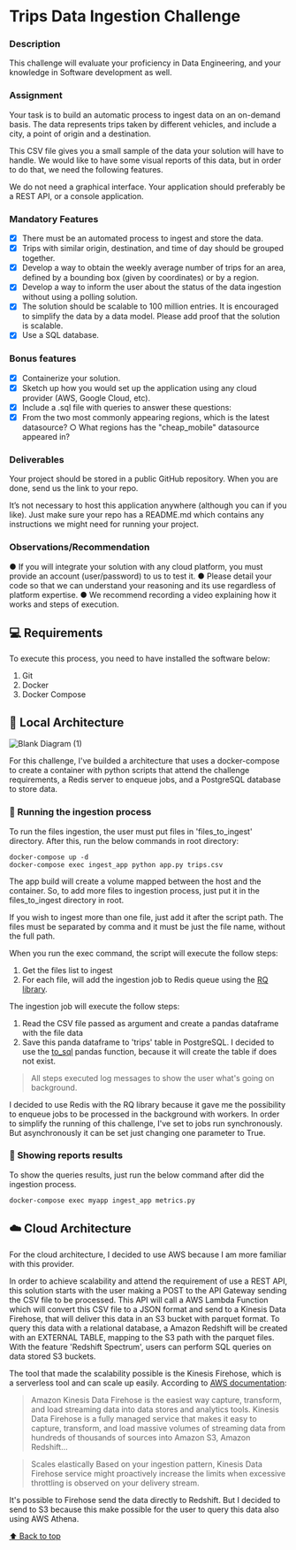 # Trips Data Ingestion Challenge

### Description 

This challenge will evaluate your proficiency in Data Engineering, and your knowledge in Software development as well. 

### Assignment 

Your task is to build an automatic process to ingest data on an on-demand basis. The data represents trips taken by different vehicles, and include a city, a point of origin and a destination. 

This CSV file gives you a small sample of the data your solution will have to handle. We would like to have some visual reports of this data, but in order to do that, we need the following features. 

We do not need a graphical interface. Your application should preferably be a REST API, or a console application. 

### Mandatory Features

- [x] There must be an automated process to ingest and store the data. 
- [x] Trips with similar origin, destination, and time of day should be grouped together. 
- [x] Develop a way to obtain the weekly average number of trips for an area, defined by a bounding box (given by coordinates) or by a region. 
- [x] Develop a way to inform the user about the status of the data ingestion without using a polling solution. 
- [x] The solution should be scalable to 100 million entries. It is encouraged to simplify the data by a data model. Please add proof that the solution is scalable. 
- [x] Use a SQL database.

### Bonus features 

- [x] Containerize your solution. 
- [x] Sketch up how you would set up the application using any cloud provider (AWS, Google Cloud, etc). 
- [x] Include a .sql file with queries to answer these questions: 
- [x] From the two most commonly appearing regions, which is the latest datasource? ○ What regions has the "cheap_mobile" datasource appeared in? 

### Deliverables 

Your project should be stored in a public GitHub repository. When you are done, send us the link to your repo. 

It’s not necessary to host this application anywhere (although you can if you like). Just make sure your repo has a README.md which contains any instructions we might need for running your project.

### Observations/Recommendation
● If you will integrate your solution with any cloud platform, you must provide an account
(user/password) to us to test it.
● Please detail your code so that we can understand your reasoning and its use regardless
of platform expertise.
● We recommend recording a video explaining how it works and steps of execution.

## 💻 Requirements

To execute this process, you need to have installed the software below:

1. Git
2. Docker
3. Docker Compose

## :pencil: Local Architecture

![Blank Diagram (1)](https://user-images.githubusercontent.com/3865974/167312549-7a5e740b-e078-4385-b03f-333644216c91.jpeg)

For this challenge, I've builded a architecture that uses a docker-compose to create a container with python scripts that attend the challenge requirements, a Redis server to enqueue jobs, and a PostgreSQL database to store data. 

### 🚀 Running the ingestion process

To run the files ingestion, the user must put files in 'files_to_ingest' directory. After this, run the below commands in root directory:

```
docker-compose up -d
docker-compose exec ingest_app python app.py trips.csv
```

The app build will create a volume mapped between the host and the container. So, to add more files to ingestion process, just put it in the files_to_ingest directory in root.

If you wish to ingest more than one file, just add it after the script path. The files must be separated by comma and it must be just the file name, without the full path.

When you run the exec command, the script will execute the follow steps:

1. Get the files list to ingest
2. For each file, will add the ingestion job to Redis queue using the [RQ library](https://python-rq.org/).

The ingestion job will execute the follow steps:

1. Read the CSV file passed as argument and create a pandas dataframe with the file data
2. Save this panda dataframe to 'trips' table in PostgreSQL. I decided to use the [to_sql](https://pandas.pydata.org/docs/reference/api/pandas.DataFrame.to_sql.html) pandas function, because it will create the table if does not exist.
>All steps executed log messages to show the user what's going on background.

I decided to use Redis with the RQ library because it gave me the possibility to enqueue jobs to be processed in the background with workers.
In order to simplify the running of this challenge, I've set to jobs run synchronously. But asynchronously it can be set just changing one parameter to True.

### 🚀 Showing reports results

To show the queries results, just run the below command after did the ingestion process.
```
docker-compose exec myapp ingest_app metrics.py
```

## :cloud: Cloud Architecture

For the cloud architecture, I decided to use AWS because I am more familiar with this provider.

In order to achieve scalability and attend the requirement of use a REST API, this solution starts with the user making a POST to the API Gateway sending the CSV file to be processed. This API will call a AWS Lambda Function which will convert this CSV file to a JSON format and send to a Kinesis Data Firehose, that will deliver this data in an S3 bucket with parquet format. To query this data with a relational database, a Amazon Redshift will be created with an EXTERNAL TABLE, mapping to the S3 path with the parquet files. With the feature 'Redshift Spectrum', users can perform SQL queries on data stored S3 buckets.

The tool that made the scalability possible is the Kinesis Firehose, which is a serverless tool and can scale up easily.
According to [AWS documentation](https://www.amazonaws.cn/en/kinesis/data-firehose/features/):
>Amazon Kinesis Data Firehose is the easiest way capture, transform, and load streaming data into data stores and analytics tools. Kinesis Data Firehose is a fully managed service that makes it easy to capture, transform, and load massive volumes of streaming data from hundreds of thousands of sources into Amazon S3, Amazon Redshift...

>Scales elastically
>Based on your ingestion pattern, Kinesis Data Firehose service might proactively increase the limits when excessive throttling is observed on your delivery stream.

It's possible to Firehose send the data directly to Redshift. But I decided to send to S3 because this make possible for the user to query this data also using AWS Athena.

[⬆ Back to top](#trips-data-ingestion-challenge)<br>